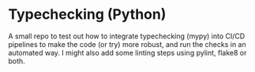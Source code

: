 # Typechecking (Python)

A small repo to test out how to integrate typechecking (mypy) into
CI/CD pipelines to make the code (or try) more robust, and run the
checks in an automated way. I might also add some linting steps
using pylint, flake8 or both.
